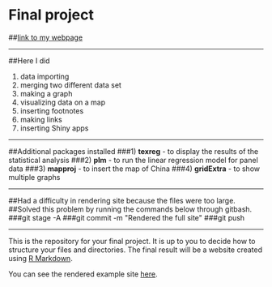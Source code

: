 # Final project

##[link to my webpage](https://uc-cfss.github.io/fp-JongyoonBaik/)

***

##Here I did
1) data importing
2) merging two different data set
3) making a graph
4) visualizing data on a map
5) inserting footnotes
6) making links
7) inserting Shiny apps

***

##Additional packages installed
###1) **texreg** - to display the results of the statistical analysis
###2) **plm** - to run the linear regression model for panel data
###3) **mapproj** - to insert the map of China
###4) **gridExtra** - to show multiple graphs

***
##Had a difficulty in rendering site because the files were too large.
##Solved this problem by running the commands below through gitbash.
###git stage -A
###git commit -m "Rendered the full site"
###git push

***

This is the repository for your final project. It is up to you to decide how to structure your files and directories. The final result will be a website created using [R Markdown](http://rmarkdown.rstudio.com/rmarkdown_websites.html).

You can see the rendered example site [here](https://uc-cfss.github.io/fp-template/).